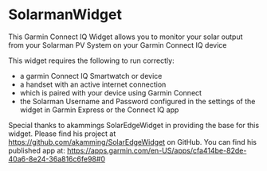 # SolarmanWidget

This Garmin Connect IQ Widget allows you to monitor your solar output from your Solarman PV System on your Garmin Connect IQ device

This widget requires the following to run correctly:
- a garmin Connect IQ Smartwatch or device
- a handset with an active internet connection
- which is paired with your device using Garmin Connect
- the Solarman Username and Password configured in the settings of the widget in Garmin Express or the Connect IQ app

Special thanks to akammings SolarEdgeWidget in providing the base for this widget. Please find his project at https://github.com/akamming/SolarEdgeWidget on GitHub. You can find his published app at: https://apps.garmin.com/en-US/apps/cfa414be-82de-40a6-8e24-36a816c6fe98#0
